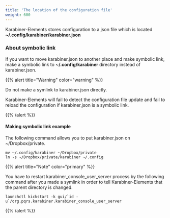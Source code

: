```yaml
---
title: 'The location of the configuration file'
weight: 600
---
```


Karabiner-Elements stores configuration to a json file which is located **~/.config/karabiner/karabiner.json**

### About symbolic link

If you want to move karabiner.json to another place and make symbolic link, make a symbolic link to **~/.config/karabiner** directory instead of karabiner.json.

{{% alert title="Warning" color="warning" %}}

Do not make a symlink to karabiner.json directly.

Karabiner-Elements will fail to detect the configuration file update and fail to reload the configuration if karabiner.json is a symbolic link.

{{% /alert %}}

#### Making symbolic link example

The following command allows you to put karabiner.json on ~/Dropbox/private.

```shell
mv ~/.config/karabiner ~/Dropbox/private
ln -s ~/Dropbox/private/karabiner ~/.config
```

{{% alert title="Note" color="primary" %}}

You have to restart karabiner_console_user_server process by the
following command after you made a symlink in order to tell
Karabiner-Elements that the parent directory is changed.

```shell
launchctl kickstart -k gui/`id -u`/org.pqrs.karabiner.karabiner_console_user_server
```

{{% /alert %}}
